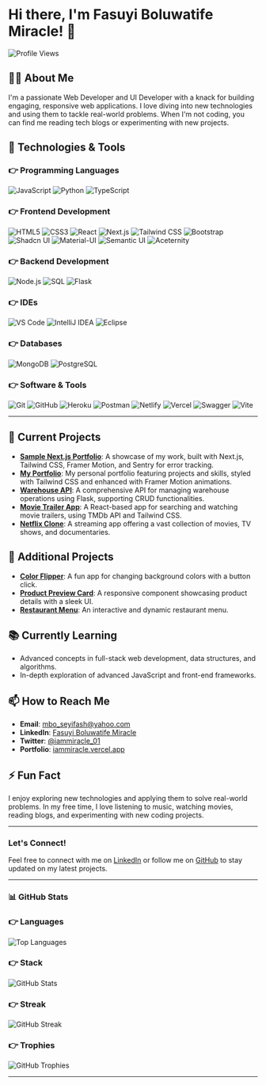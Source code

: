 # Hi there, I'm Fasuyi Boluwatife Miracle! 👋

![Profile Views](https://komarev.com/ghpvc/?username=iammiracle01&color=blue)

## 👨‍💻 About Me

I'm a passionate Web Developer and UI Developer with a knack for building engaging, responsive web applications. I love diving into new technologies and using them to tackle real-world problems. When I'm not coding, you can find me reading tech blogs or experimenting with new projects.

## 🔧 Technologies & Tools

### 👉 Programming Languages
![JavaScript](https://img.shields.io/badge/-JavaScript-F7DF1E?logo=javascript&logoColor=000000)
![Python](https://img.shields.io/badge/-Python-306998?logo=python&logoColor=ffffff)
![TypeScript](https://img.shields.io/badge/-TypeScript-3178C6?logo=typescript&logoColor=ffffff)

### 👉 Frontend Development
![HTML5](https://img.shields.io/badge/-HTML5-E34F26?logo=html5&logoColor=ffffff)
![CSS3](https://img.shields.io/badge/-CSS3-1572B6?logo=css3&logoColor=ffffff)
![React](https://img.shields.io/badge/-React-61DAFB?logo=react&logoColor=000000)
![Next.js](https://img.shields.io/badge/-Next.js-000000?logo=next.js&logoColor=ffffff)
![Tailwind CSS](https://img.shields.io/badge/-Tailwind%20CSS-06B6D4?logo=tailwind-css&logoColor=ffffff)
![Bootstrap](https://img.shields.io/badge/-Bootstrap-563D7C?logo=bootstrap&logoColor=ffffff)
![Shadcn UI](https://img.shields.io/badge/-Shadcn%20UI-000000?logo=shadcn&logoColor=ffffff)
![Material-UI](https://img.shields.io/badge/-Material--UI-0081CB?logo=material-ui&logoColor=ffffff)
![Semantic UI](https://img.shields.io/badge/-Semantic%20UI-35BDB2?logo=semantic-ui-react&logoColor=ffffff)
![Aceternity](https://img.shields.io/badge/-Aceternity-FF6C37?logo=aceternity&logoColor=ffffff)



### 👉 Backend Development
![Node.js](https://img.shields.io/badge/-Node.js-339933?logo=node.js&logoColor=ffffff)
![SQL](https://img.shields.io/badge/-SQL-4479A1?logo=sql&logoColor=ffffff)
![Flask](https://img.shields.io/badge/-Flask-000000?logo=flask&logoColor=ffffff)


### 👉 IDEs
![VS Code](https://img.shields.io/badge/-VS%20Code-007ACC?logo=visual-studio-code&logoColor=ffffff)
![IntelliJ IDEA](https://img.shields.io/badge/-IntelliJ%20IDEA-000000?logo=intellij-idea&logoColor=ffffff)
![Eclipse](https://img.shields.io/badge/-Eclipse-2C2255?logo=eclipse&logoColor=ffffff)

### 👉 Databases 
![MongoDB](https://img.shields.io/badge/-MongoDB-47A248?logo=mongodb&logoColor=ffffff)
![PostgreSQL](https://img.shields.io/badge/-PostgreSQL-4169E1?logo=postgresql&logoColor=ffffff)

### 👉 Software & Tools
![Git](https://img.shields.io/badge/-Git-F05032?logo=git&logoColor=ffffff)
![GitHub](https://img.shields.io/badge/-GitHub-181717?logo=github&logoColor=ffffff)
![Heroku](https://img.shields.io/badge/-Heroku-430098?logo=heroku&logoColor=ffffff)
![Postman](https://img.shields.io/badge/-Postman-FF6C37?logo=postman&logoColor=ffffff)
![Netlify](https://img.shields.io/badge/-Netlify-00C7B7?logo=netlify&logoColor=ffffff)
![Vercel](https://img.shields.io/badge/-Vercel-000000?logo=vercel&logoColor=ffffff)
![Swagger](https://img.shields.io/badge/-Swagger-85EA2D?logo=swagger&logoColor=000000)
![Vite](https://img.shields.io/badge/-Vite-646CFF?logo=vite&logoColor=ffffff)


---

## 🌱 Current Projects

- **[Sample Next.js Portfolio](https://sample-nextjs-portfolio.vercel.app/)**: A showcase of my work, built with Next.js, Tailwind CSS, Framer Motion, and Sentry for error tracking.
- **[My Portfolio](https://iammiracle.vercel.app)**: My personal portfolio featuring projects and skills, styled with Tailwind CSS and enhanced with Framer Motion animations.
- **[Warehouse API](https://github.com/iammiracle01/Warehouse)**: A comprehensive API for managing warehouse operations using Flask, supporting CRUD functionalities.
- **[Movie Trailer App](https://trailersflix.netlify.app/)**: A React-based app for searching and watching movie trailers, using TMDb API and Tailwind CSS.
- **[Netflix Clone](https://github.com/iammiracle01/netflix-clone)**: A streaming app offering a vast collection of movies, TV shows, and documentaries.

## 🚀 Additional Projects

- **[Color Flipper](https://iammiracle01.github.io/Color-flipper/)**: A fun app for changing background colors with a button click.
- **[Product Preview Card](https://iammiracle01.github.io/Product-preview-card/)**: A responsive component showcasing product details with a sleek UI.
- **[Restaurant Menu](https://github.com/iammiracle01/Menu)**: An interactive and dynamic restaurant menu.

## 📚 Currently Learning

- Advanced concepts in full-stack web development, data structures, and algorithms.
- In-depth exploration of advanced JavaScript and front-end frameworks.

## 📫 How to Reach Me

- **Email**: [mbo_seyifash@yahoo.com](mailto:mbo_seyifash@yahoo.com)
- **LinkedIn**: [Fasuyi Boluwatife Miracle](https://www.linkedin.com/in/fasuyi-miracle/)
- **Twitter**: [@iammiracle_01](https://x.com/iammiracle_01)
- **Portfolio**: [iammiracle.vercel.app](https://iammiracle.vercel.app/)

## ⚡ Fun Fact

I enjoy exploring new technologies and applying them to solve real-world problems. In my free time, I love listening to music, watching movies, reading blogs, and experimenting with new coding projects.

---

### Let's Connect!

Feel free to connect with me on [LinkedIn](https://www.linkedin.com/in/fasuyi-miracle/) or follow me on [GitHub](https://github.com/iammiracle01) to stay updated on my latest projects.

---

### 📊 GitHub Stats

### 👉 Languages
![Top Languages](https://github-readme-stats.vercel.app/api/top-langs/?username=iammiracle01&layout=compact)

### 👉 Stack
![GitHub Stats](https://github-readme-stats.vercel.app/api?username=iammiracle01&show_icons=true&theme=radical)

### 👉 Streak
![GitHub Streak](https://github-readme-streak-stats.herokuapp.com/?user=iammiracle01&theme=radical)

### 👉 Trophies
![GitHub Trophies](https://github-profile-trophy.vercel.app/?username=iammiracle01&theme=radical)

---

